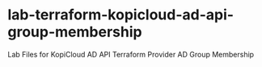 # lab-terraform-kopicloud-ad-api-group-membership
Lab Files for KopiCloud AD API Terraform Provider AD Group Membership
